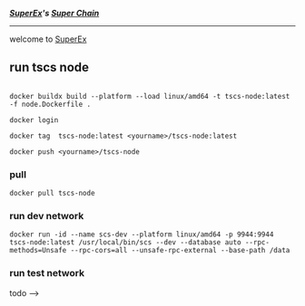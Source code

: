 ***[SuperEx](https://www.superex.com/)'s [Super Chain](https://scschain.com/)***

---
welcome to [SuperEx](https://www.superex.com/)

## run tscs node

<!-- ## local

### build
```
cargo build --release
```
### run 
```
./scs-node --dev --database auto --base-path db --pruning archive   --rpc-methods=Unsafe --rpc-cors=all --unsafe-rpc-external
```

## Docker

### build (if you are developer)
<!-- ```
docker buildx build create --name mybuilder --use
```
```
docker login
``` -->
```

docker buildx build --platform --load linux/amd64 -t tscs-node:latest -f node.Dockerfile .
```

```
docker login
```

```
docker tag  tscs-node:latest <yourname>/tscs-node:latest

```

```
docker push <yourname>/tscs-node

```

<!-- ```
docker build -t tscs-node:latest -f normal-node.Dockerfile .
``` -->

### pull
```
docker pull tscs-node
```

### run dev network

```
docker run -id --name scs-dev --platform linux/amd64 -p 9944:9944 tscs-node:latest /usr/local/bin/scs --dev --database auto --rpc-methods=Unsafe --rpc-cors=all --unsafe-rpc-external --base-path /data
```

### run test network
todo -->